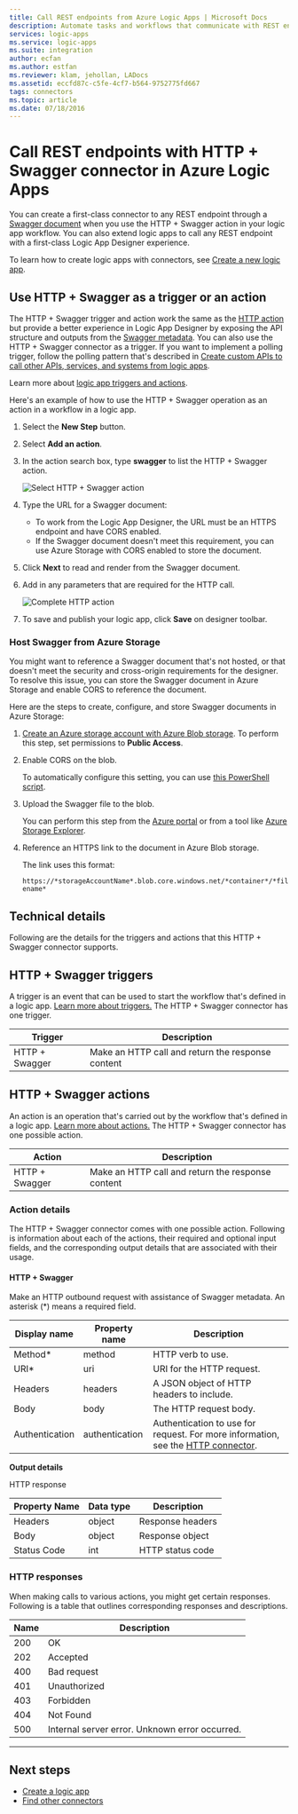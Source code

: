 ```yaml
---
title: Call REST endpoints from Azure Logic Apps | Microsoft Docs
description: Automate tasks and workflows that communicate with REST endpoints by using the HTTP + Swagger connector in Azure Logic Apps
services: logic-apps
ms.service: logic-apps
ms.suite: integration
author: ecfan
ms.author: estfan
ms.reviewer: klam, jehollan, LADocs
ms.assetid: eccfd87c-c5fe-4cf7-b564-9752775fd667
tags: connectors
ms.topic: article
ms.date: 07/18/2016
---
```


# Call REST endpoints with HTTP + Swagger connector in Azure Logic Apps

You can create a first-class connector to any REST endpoint through a 
[Swagger document](https://swagger.io) when you use the HTTP + Swagger action 
in your logic app workflow. You can also extend logic apps to call any REST 
endpoint with a first-class Logic App Designer experience.

To learn how to create logic apps with connectors, see 
[Create a new logic app](../logic-apps/quickstart-create-first-logic-app-workflow.md).

## Use HTTP + Swagger as a trigger or an action

The HTTP + Swagger trigger and action work the same as the 
[HTTP action](connectors-native-http.md) but provide a better 
experience in Logic App Designer by exposing the API structure and outputs from the 
[Swagger metadata](https://swagger.io). You can also use the HTTP + Swagger connector as a trigger. 
If you want to implement a polling trigger, follow the polling pattern that's described in 
[Create custom APIs to call other APIs, services, and systems from logic apps](../logic-apps/logic-apps-create-api-app.md#polling-triggers).

Learn more about [logic app triggers and actions](connectors-overview.md).

Here's an example of how to use the HTTP + Swagger operation as an action in a workflow in a logic app.

1. Select the **New Step** button.
2. Select **Add an action**.
3. In the action search box, type **swagger** to list the HTTP + Swagger action.
   
    ![Select HTTP + Swagger action](./media/connectors-native-http-swagger/using-action-1.png)
4. Type the URL for a Swagger document:
   
   * To work from the Logic App Designer, the URL must be an HTTPS endpoint and have CORS enabled.
   * If the Swagger document doesn't meet this requirement, you can use Azure Storage with CORS enabled to store the document.
5. Click **Next** to read and render from the Swagger document.
6. Add in any parameters that are required for the HTTP call.
   
    ![Complete HTTP action](./media/connectors-native-http-swagger/using-action-2.png)
7. To save and publish your logic app, click **Save** on designer toolbar.

### Host Swagger from Azure Storage
You might want to reference a Swagger document that's not hosted, or that doesn't meet the security and cross-origin requirements for the designer. To resolve this issue, you can store the Swagger document in Azure Storage and enable CORS to reference the document.  

Here are the steps to create, configure, and store Swagger documents in Azure Storage:

1. [Create an Azure storage account with Azure Blob storage](../storage/common/storage-create-storage-account.md). 
To perform this step, set permissions to **Public Access**.

2. Enable CORS on the blob. 

   To automatically configure this setting, 
   you can use [this PowerShell script](https://github.com/logicappsio/EnableCORSAzureBlob/blob/master/EnableCORSAzureBlob.ps1).

3. Upload the Swagger file to the blob. 

   You can perform this step from the [Azure portal](https://portal.azure.com) or from a tool like [Azure Storage Explorer](http://storageexplorer.com/).

4. Reference an HTTPS link to the document in Azure Blob storage. 

   The link uses this format:

   `https://*storageAccountName*.blob.core.windows.net/*container*/*filename*`

## Technical details
Following are the details for the triggers and actions that this HTTP + Swagger connector supports.

## HTTP + Swagger triggers
A trigger is an event that can be used to start the workflow that's defined in a logic app. [Learn more about triggers.](connectors-overview.md) The HTTP + Swagger connector has one trigger.

| Trigger | Description |
| --- | --- |
| HTTP + Swagger |Make an HTTP call and return the response content |

## HTTP + Swagger actions
An action is an operation that's carried out by the workflow that's defined in a logic app. [Learn more about actions.](connectors-overview.md) The HTTP + Swagger connector has one possible action.

| Action | Description |
| --- | --- |
| HTTP + Swagger |Make an HTTP call and return the response content |

### Action details
The HTTP + Swagger connector comes with one possible action. Following is information about each of the actions, their required and optional input fields, and the corresponding output details that are associated with their usage.

#### HTTP + Swagger
Make an HTTP outbound request with assistance of Swagger metadata.
An asterisk (*) means a required field.

| Display name | Property name | Description |
| --- | --- | --- |
| Method* |method |HTTP verb to use. |
| URI* |uri |URI for the HTTP request. |
| Headers |headers |A JSON object of HTTP headers to include. |
| Body |body |The HTTP request body. |
| Authentication |authentication |Authentication to use for request. For more information, see the [HTTP connector](connectors-native-http.md#authentication). |

**Output details**

HTTP response

| Property Name | Data type | Description |
| --- | --- | --- |
| Headers |object |Response headers |
| Body |object |Response object |
| Status Code |int |HTTP status code |

### HTTP responses
When making calls to various actions, you might get certain responses. Following is a table that outlines corresponding responses and descriptions.

| Name | Description |
| --- | --- |
| 200 |OK |
| 202 |Accepted |
| 400 |Bad request |
| 401 |Unauthorized |
| 403 |Forbidden |
| 404 |Not Found |
| 500 |Internal server error. Unknown error occurred. |

- - -
## Next steps

* [Create a logic app](../logic-apps/quickstart-create-first-logic-app-workflow.md)
* [Find other connectors](apis-list.md)
